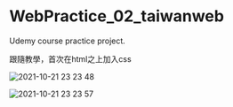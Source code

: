 # WebPractice_02_taiwanweb
Udemy course practice project.

跟隨教學，首次在html之上加入css

![2021-10-21 23 23 48](https://user-images.githubusercontent.com/46527458/138309709-3ca6ef51-dbe8-4569-80f2-96ae721525eb.jpg)

![2021-10-21 23 23 57](https://user-images.githubusercontent.com/46527458/138309713-73074785-ed97-4130-b063-5a8e7f439cfb.jpg)
